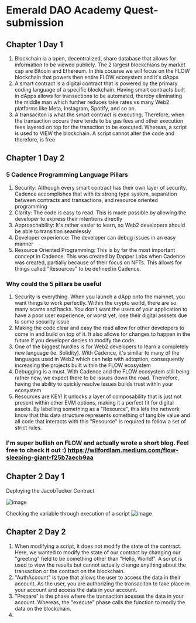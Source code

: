 # Emerald DAO Academy Quest-submission

## Chapter 1 Day 1
1. Blockchain ia a open, decentralized, share database that allows for information to be viewed publicly. The 2 largest blockchians by market cap are Bitcoin and Ethereum. In this cousrse we will focus on the FLOW blockchain that powers then entire FLOW ecosystem and it's dApps
2. A smart contract is a digital contract that is powered by the primary coding language of a specific blockchain. Having smart contracts built in dApps allows for transactions to be automated, thereby eliminating the middle man which further reduces take rates vs many Web2 platforms like Meta, Instagram, Spotify, and so on.
3. A transaciton is what the smart contract is executing. Therefore, when the transaction occurs there tends to be gas fees and other execution fees layered on top for the transction to be executed. Whereas, a script is used to VIEW the blockchain. A script cannot alter the code and therefore, is free

## Chapter 1 Day 2
### 5 Cadence Programming Language Pillars
1. Security: Although every smart contract has their own layer of security, Cadence accomplishes that with its strong type system, separation between contracts and transactions, and resource oriented programming
2. Clarity: The code is easy to read. This is made possible by allowing the developer to express their intentions directly
3. Approachability: It's rather easier to learn, so Web2 developers should be able to transition seamlessly
4. Developer experience: The developer can debug issues in an easy manner
5. Resource Oriented Programming: This is by far the most important concept in Cadence. This was created by Dapper Labs when Cadence was created, partially because of their focus on NFTs. This allows for things called "Resources" to be defined in Cadence. 

### Why could the 5 pillars be useful
1. Security is everything. When you launch a dApp onto the mainnet, you want things to work perfectly. Within the crypto world, there are so many scams and hacks. You don't want the users of your application to have a poor user experience, or worst yet, lose their digital asssets due to some security issue
2. Making the code clear and easy the read allow for other developers to come in and build on top of it. It also allows for changes to happen in the future if you developer decies to modify the code
3. One of the biggest hurdles is for Web2 developers to learn a completely new language (ie. Solidity). With Cadence, it's similar to many of the languages used in Web2 which can help with adtoption, consequently increasing the projects built within the FLOW ecosystem
4. Debugging is a must. With Cadence and the FLOW ecosystem still being rather new, we expect there to be issues down the road. Therrefore, having the ability to quickly resolve issues builds trust within your ecosystem
5. Resources are KEY! It unlocks a layer of composability that is just not present within other EVM options, making it a perfect fit for digital assets. By labelling something as a "Resource", this lets the network know that this data structure represents something of tangible value and all code that interacts with this "Resource" is required to follow a set of strict rules.

### I'm super bullish on FLOW and actually wrote a short blog. Feel free to check it out :) https://wilfordlam.medium.com/flow-sleeping-giant-f25b7aecb9aa

## Chapter 2 Day 1
Deploying the JacobTucker Contract

![image](https://user-images.githubusercontent.com/106781723/172920446-86e4bc41-0c01-4334-a98d-162daa607e67.png)

Checking the variable through execution of a script
![image](https://user-images.githubusercontent.com/106781723/172920542-793efaea-7c95-4364-8442-f69fb69b6856.png)

## Chapter 2 Day 2
1. When modifying a script, it does not modify the state of the contract. Here, we wanted to modify the state of our contract by changing our "greeting" field to be comething other than "Hello, World!". A script is used to view the results but cannot actually change anything about the transaction or the contract on the blockchain.
2. "AuthAccount" is type that allows the user to access the data in their account. As the user, you are authorizing the transaciton to take place in your account and access the data in your account.
3. "Prepare" is the phase where the transaction acesses the data in your account. Whereas, the "execute" phase calls the function to modiy the data on the blockchain. 
4. 
